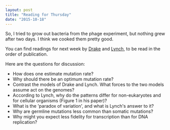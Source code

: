 ```yaml
---
layout: post
title: "Reading for Thursday"
date: "2015-10-18"
---
```


So, I tried to grow out bacteria from the phage experiment, but nothing grew after two days. I think we cooked them pretty good.

You can find readings for next week by [Drake](http://www.pnas.org/content/88/16/7160) and [Lynch](https://secure.jbs.elsevierhealth.com/action/getSharedSiteSession?redirect=http%3A%2F%2Fwww.cell.com%2Ftrends%2Fgenetics%2Fpdf%2FS0168-9525%2810%2900103-4.pdf&rc=0&code=cell-site), to be read in the order of publication.

Here are the questions for discussion:

- How does one estimate mutation rate?
- Why should there be an optimum mutation rate?
- Contrast the models of Drake and Lynch. What forces to the two models assume act on the genomes?
- According to Lynch, why do the patterns differ for non-eukaryotes and for cellular organisms (Figure 1 in his paper)?
- What is the 'paradox of variation', and what is Lynch's answer to it?
- Why are germline mutations less common than somatic mutations?
- Why might you expect less fidelity for transcription than for DNA replication?
